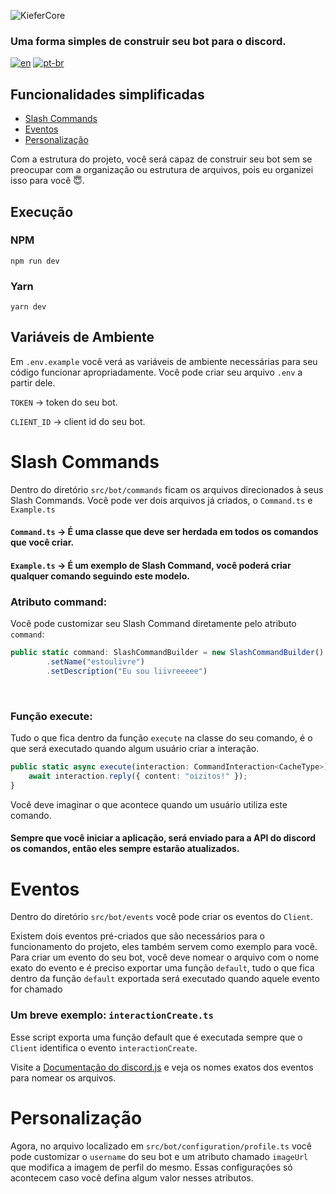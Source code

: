 ![KieferCore](https://i.imgur.com/4jGNrCa.jpeg)
### Uma forma simples de construir seu bot para o discord.

[![en](https://img.shields.io/badge/lang-en-red.svg)](https://github.com/gabrieldasnevespinheiro/kiefercore/blob/main/README.md)
[![pt-br](https://img.shields.io/badge/lang-pt--br-green.svg)](https://github.com/gabrieldasnevespinheiro/kiefercore/blob/main/README.pt-br.md)

## Funcionalidades simplificadas

* [Slash Commands](#slash-commands)
* [Eventos](#eventos)
* [Personalização](#personalização)

<p>Com a estrutura do projeto, você será capaz de construir seu bot sem se preocupar com a organização ou estrutura de arquivos, pois eu organizei isso para você 😇.</p>

## Execução
### NPM
```
npm run dev
```

### Yarn
```
yarn dev
```

## Variáveis de Ambiente

Em `.env.example` você verá as variáveis de ambiente necessárias para seu código funcionar apropriadamente. Você pode criar seu arquivo `.env` a partir dele.

`TOKEN` → token do seu bot.

`CLIENT_ID` → client id do seu bot.

# Slash Commands
<span>Dentro do diretório `src/bot/commands` ficam os arquivos direcionados à seus Slash Commands.
Você pode ver dois arquivos já criados, o `Command.ts` e `Example.ts`</span>

#### `Command.ts` → É uma classe que deve ser herdada em todos os comandos que você criar.
#### `Example.ts` → É um exemplo de Slash Command, você poderá criar qualquer comando seguindo este modelo.

### Atributo command:
<span>Você pode customizar seu Slash Command diretamente pelo atributo `command`:</span>
```typescript 
public static command: SlashCommandBuilder = new SlashCommandBuilder()
        .setName("estoulivre")
        .setDescription("Eu sou liivreeeee")
```
<br>

### Função execute:
<span>Tudo o que fica dentro da função `execute` na classe do seu comando, é o que será executado quando algum usuário criar a interação.</span>
```typescript
public static async execute(interaction: CommandInteraction<CacheType>) {
    await interaction.reply({ content: "oizitos!" });
}
```
<span>Você deve imaginar o que acontece quando um usuário utiliza este comando.</span>

#### Sempre que você iniciar a aplicação, será enviado para a API do discord os comandos, então eles sempre estarão atualizados.

# Eventos
<span>Dentro do diretório `src/bot/events` você pode criar os eventos do `Client`.</span>

<span>Existem dois eventos pré-criados que são necessários para o funcionamento do projeto, eles também servem como exemplo para você. Para criar um evento do seu bot, você deve nomear o arquivo com o nome exato do evento e é preciso exportar uma função `default`, tudo o que fica dentro da função `default` exportada será executado quando aquele evento for chamado</span>

### Um breve exemplo: `interactionCreate.ts`
Esse script exporta uma função default que é executada sempre que o `Client` identifica o evento `interactionCreate`.

Visite a [Documentação do discord.js](https://discord.js.org/docs/packages/discord.js/14.14.1/Events:Enum) e veja os nomes exatos dos eventos para nomear os arquivos.

# Personalização
Agora, no arquivo localizado em `src/bot/configuration/profile.ts` você pode customizar o `username` do seu bot e um atributo chamado `imageUrl` que modifica a imagem de perfil do mesmo. Essas configurações só acontecem caso você defina algum valor nesses atributos.
